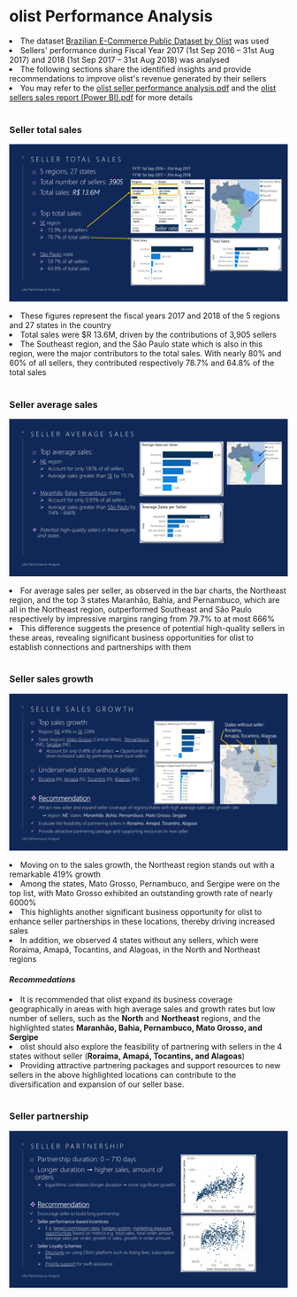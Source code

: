 # olist Performance Analysis
<li>The dataset <a href="https://www.kaggle.com/datasets/olistbr/brazilian-ecommerce">Brazilian E-Commerce Public Dataset by Olist</a> was used</li>
<li>Sellers' performance during Fiscal Year 2017 (1st Sep 2016 – 31st Aug 2017) and 2018 (1st Sep 2017 – 31st Aug 2018) was analysed</li>
<li>The following sections share the identified insights and provide recommendations to improve olist's revenue generated by their sellers</li>
<li>You may refer to the <a href="https://github.com/samuel-lam1/olist_power_bi/blob/main/olist%20seller%20performance%20analysis.pdf">olist seller performance analysis.pdf</a> and the <a href="https://github.com/samuel-lam1/olist_power_bi/blob/main/olist%20sellers%20sales%20report%20(Power%20BI).pdf">olist sellers sales report (Power BI).pdf</a> for more details</li>
<br>

### Seller total sales
![Seller total sales](https://github.com/samuel-lam1/olist_power_bi/blob/ppt_slide/ppt_slide_3.jpg?raw=true)
<li>These figures represent the fiscal years 2017 and 2018 of the 5 regions and 27 states in the country</li>
<li>Total sales were $R 13.6M, driven by the contributions of 3,905 sellers</li>
<li>The Southeast region, and the São Paulo state which is also in this region, were the major contributors to the total sales. With nearly 80% and 60% of all sellers, they contributed respectively 78.7% and 64.8% of the total sales</li>
<br>

### Seller average sales
![Seller average sales](https://github.com/samuel-lam1/olist_power_bi/blob/ppt_slide/ppt_slide_4.jpg?raw=true)
<li>For average sales per seller, as observed in the bar charts, the Northeast region, and the top 3 states Maranhão, Bahia, and Pernambuco, which are all in the Northeast region, outperformed Southeast and São Paulo respectively by impressive margins ranging from 79.7% to at most 666%</li>
<li>This difference suggests the presence of potential high-quality sellers in these areas, revealing significant business opportunities for olist to establish connections and partnerships with them</li>
<br>

### Seller sales growth
![Seller sales growth](https://github.com/samuel-lam1/olist_power_bi/blob/ppt_slide/ppt_slide_5.jpg?raw=true)
<li>Moving on to the sales growth, the Northeast region stands out with a remarkable 419% growth</li>
<li>Among the states, Mato Grosso, Pernambuco, and Sergipe were on the top list, with Mato Grosso exhibited an outstanding growth rate of nearly 6000%</li>
<li>This highlights another significant business opportunity for olist to enhance seller partnerships in these locations, thereby driving increased sales</li>
<li>In addition, we observed 4 states without any sellers, which were Roraima, Amapá, Tocantins, and Alagoas, in the North and Northeast regions</li>

#### _Recommedations_
<li>It is recommended that olist expand its business coverage geographically in areas with high average sales and growth rates but low number of sellers, such as the <strong>North</strong> and <strong>Northeast</strong> regions, and the highlighted states <strong>Maranhão, Bahia, Pernambuco, Mato Grosso, and Sergipe</strong></li>
<li>olist should also explore the feasibility of partnering with sellers in the 4 states without seller (<strong>Roraima, Amapá, Tocantins, and Alagoas</strong>)</li>
<li>Providing attractive partnering packages and support resources to new sellers in the above highlighted locations can contribute to the diversification and expansion of our seller base.</li>
<br>

### Seller partnership
![Seller partnership](https://github.com/samuel-lam1/olist_power_bi/blob/ppt_slide/ppt_slide_6.jpg?raw=true)
